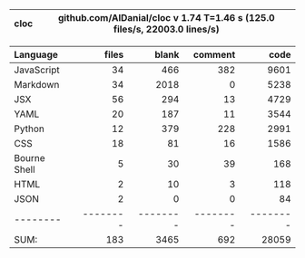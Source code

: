 cloc|github.com/AlDanial/cloc v 1.74  T=1.46 s (125.0 files/s, 22003.0 lines/s)
--- | ---

Language|files|blank|comment|code
:-------|-------:|-------:|-------:|-------:
JavaScript|34|466|382|9601
Markdown|34|2018|0|5238
JSX|56|294|13|4729
YAML|20|187|11|3544
Python|12|379|228|2991
CSS|18|81|16|1586
Bourne Shell|5|30|39|168
HTML|2|10|3|118
JSON|2|0|0|84
--------|--------|--------|--------|--------
SUM:|183|3465|692|28059
